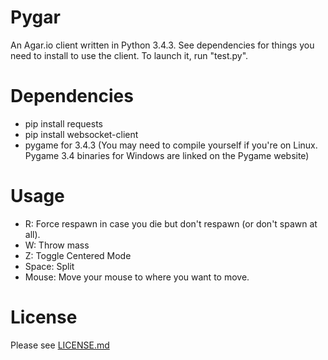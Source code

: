 # Pygar
An Agar.io client written in Python 3.4.3. See dependencies for things you need to install to use the client. To launch it, run "test.py".

# Dependencies
- pip install requests
- pip install websocket-client
- pygame for 3.4.3 (You may need to compile yourself if you're on Linux. Pygame 3.4 binaries for Windows are linked on the Pygame website)

# Usage
- R: Force respawn in case you die but don't respawn (or don't spawn at all).
- W: Throw mass
- Z: Toggle Centered Mode
- Space: Split
- Mouse: Move your mouse to where you want to move.

# License
Please see 
[LICENSE.md](https://github.com/Raeon/pygar/blob/master/LICENSE.md)

